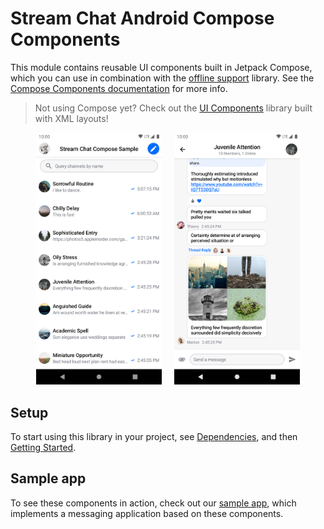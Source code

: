 # Stream Chat Android Compose Components

This module contains reusable UI components built in Jetpack Compose, which you can use in combination with the [offline support](../stream-chat-android-offline) library. See the [Compose Components documentation](https://getstream.io/chat/docs/sdk/android/compose/overview/) for more info.

> Not using Compose yet? Check out the [UI Components](../stream-chat-android-ui-components) library built with XML layouts!

<p align="center">
  <img alt="Channels screen" src="../docs/compose-sample-channels-light.png" width="40%">
&nbsp; &nbsp;
  <img alt="Messages screen" src="../docs/compose-sample-messages-light.png" width="40%">
</p>

<!-- TODO add missing images -->

## Setup

To start using this library in your project, see [Dependencies](https://getstream.io/chat/docs/sdk/android/basics/dependencies/), and then [Getting Started](https://getstream.io/chat/docs/sdk/android/basics/getting-started/).

## Sample app

To see these components in action, check out our [sample app](../stream-chat-android-compose-sample), which implements a messaging application based on these components.
